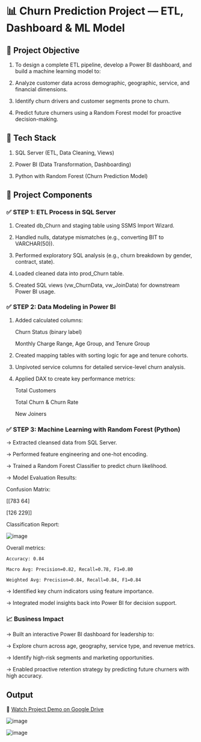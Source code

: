 # 📊 Churn Prediction Project — ETL, Dashboard & ML Model

## 🎯 Project Objective

1. To design a complete ETL pipeline, develop a Power BI dashboard, and build a machine learning model to:

2. Analyze customer data across demographic, geographic, service, and financial dimensions.

3. Identify churn drivers and customer segments prone to churn.

4. Predict future churners using a Random Forest model for proactive decision-making.

## 🔧 Tech Stack

1. SQL Server (ETL, Data Cleaning, Views)

2. Power BI (Data Transformation, Dashboarding)

3. Python with Random Forest (Churn Prediction Model)

## 🧩 Project Components

### ✅ STEP 1: ETL Process in SQL Server

1. Created db_Churn and staging table using SSMS Import Wizard.

2. Handled nulls, datatype mismatches (e.g., converting BIT to VARCHAR(50)).

3. Performed exploratory SQL analysis (e.g., churn breakdown by gender, contract, state).

4. Loaded cleaned data into prod_Churn table.

5. Created SQL views (vw_ChurnData, vw_JoinData) for downstream Power BI usage.

### ✅ STEP 2: Data Modeling in Power BI

1. Added calculated columns:

    Churn Status (binary label)

    Monthly Charge Range, Age Group, and Tenure Group

2. Created mapping tables with sorting logic for age and tenure cohorts.

3. Unpivoted service columns for detailed service-level churn analysis.

4. Applied DAX to create key performance metrics:

    Total Customers

    Total Churn & Churn Rate

    New Joiners

### ✅ STEP 3: Machine Learning with Random Forest (Python)

-> Extracted cleansed data from SQL Server.

-> Performed feature engineering and one-hot encoding.

-> Trained a Random Forest Classifier to predict churn likelihood.

-> Model Evaluation Results:

Confusion Matrix:

[[783    64]

[126    229]]

Classification Report:

![image](https://github.com/user-attachments/assets/9630a932-d23a-4d04-9048-cf02d6c06891)

Overall metrics:

    Accuracy: 0.84

    Macro Avg: Precision=0.82, Recall=0.78, F1=0.80

    Weighted Avg: Precision=0.84, Recall=0.84, F1=0.84

-> Identified key churn indicators using feature importance.

-> Integrated model insights back into Power BI for decision support.

### 📈 Business Impact

-> Built an interactive Power BI dashboard for leadership to:

-> Explore churn across age, geography, service type, and revenue metrics.

-> Identify high-risk segments and marketing opportunities.

-> Enabled proactive retention strategy by predicting future churners with high accuracy.

## Output

🎥 [Watch Project Demo on Google Drive](https://drive.google.com/file/d/1TooyevHmk8ZH8zozEeyUUtDGbD7n9T_r/view?usp=drive_link)

![image](https://github.com/user-attachments/assets/37fbdd12-9256-4d23-98a2-02106759c0ff)

![image](https://github.com/user-attachments/assets/ba43569f-1d6c-489b-96ce-9432d3ed36fd)






